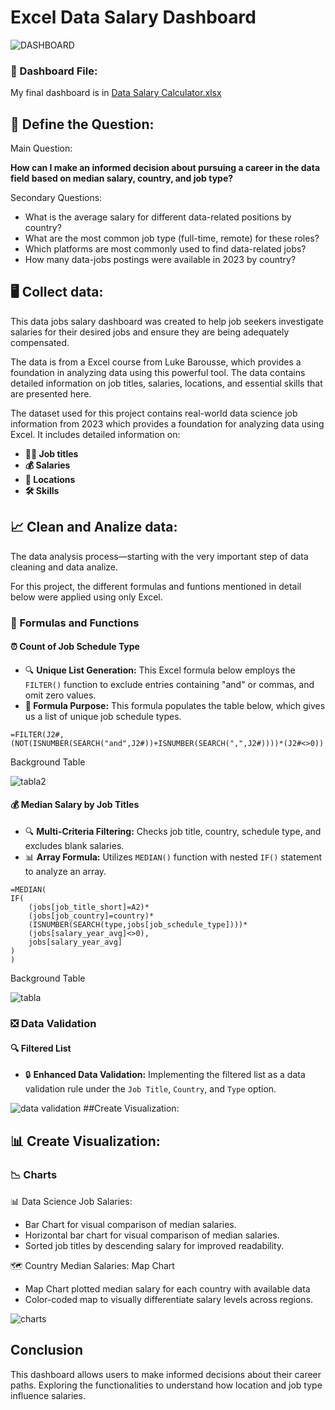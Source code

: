 # Excel Data Salary Dashboard

![DASHBOARD](https://github.com/user-attachments/assets/202b1652-df14-4165-8bce-733aa09b4359)

### 📁 Dashboard File:
My final dashboard is in [Data Salary Calculator.xlsx](https://github.com/Naomi3nba/Excel_Project_Data_Analytics/tree/e7bf63012c9d2d240ba3779c8f030a3a6c8f2840/10_Project%20final_1_Dashboard_Data%20Salary%20Calculator)

## 🔴 Define the Question: 

Main Question:

**How can I make an informed decision about pursuing a career in the data field based on median salary, country, and job type?**

Secondary Questions:

- What is the average salary for different data-related positions by country?
- What are the most common job type (full-time, remote) for these roles?
- Which platforms are most commonly used to find data-related jobs?
- How many data-jobs postings were available in 2023 by country?

## 🖥️ Collect data:

This data jobs salary dashboard was created to help job seekers investigate salaries for their desired jobs and ensure they are being adequately compensated. 

The data is from a Excel course from Luke Barousse, which provides a foundation in analyzing data using this powerful tool. The data contains detailed information on job titles, salaries, locations, and essential skills that are presented here.

The dataset used for this project contains real-world data science job information from 2023 which provides a foundation for analyzing data using Excel. It includes detailed information on:

- **👨‍💼 Job titles**
- **💰 Salaries**
- **📍 Locations**
- **🛠️ Skills**
  
## 📈 Clean and Analize data:

The data analysis process—starting with the very important step of data cleaning and data analize. 

For this project, the different formulas and funtions mentioned in detail below were applied using only Excel.

### 🧮 Formulas and Functions

#### ⏰ Count of Job Schedule Type

- 🔍 **Unique List Generation:** This Excel formula below employs the `FILTER()` function to exclude entries containing "and" or commas, and omit zero values.
- **🔢 Formula Purpose:** This formula populates the table below, which gives us a list of unique job schedule types.

```
=FILTER(J2#,(NOT(ISNUMBER(SEARCH("and",J2#))+ISNUMBER(SEARCH(",",J2#))))*(J2#<>0))
```

Background Table

![tabla2](https://github.com/user-attachments/assets/bea73739-5a4b-4deb-abbc-87eec121fbaf)


#### 💰 Median Salary by Job Titles

- 🔍 **Multi-Criteria Filtering:** Checks job title, country, schedule type, and excludes blank salaries.
- 📊 **Array Formula:** Utilizes `MEDIAN()` function with nested `IF()` statement to analyze an array.

```
=MEDIAN(
IF(
    (jobs[job_title_short]=A2)*
    (jobs[job_country]=country)*
    (ISNUMBER(SEARCH(type,jobs[job_schedule_type])))*
    (jobs[salary_year_avg]<>0),
    jobs[salary_year_avg]
)
)
```
Background Table

![tabla](https://github.com/user-attachments/assets/63c67fc9-b0fe-4541-8589-a0bf743220d2)

### ❎ Data Validation

#### 🔍 Filtered List

- 🔒 **Enhanced Data Validation:** Implementing the filtered list as a data validation rule under the `Job Title`, `Country`, and `Type` option.

![data validation](https://github.com/user-attachments/assets/6220df34-bbd7-44ff-9912-f01996760a89)
##Create Visualization: 


## 📊 Create Visualization:

### 📉 Charts

📊 Data Science Job Salaries: 

- Bar Chart for visual comparison of median salaries.
- Horizontal bar chart for visual comparison of median salaries.
- Sorted job titles by descending salary for improved readability.

🗺️ Country Median Salaries: Map Chart
 
- Map Chart plotted median salary for each country with available data
- Color-coded map to visually differentiate salary levels across regions.
  
![charts](https://github.com/user-attachments/assets/0154a3a5-63fd-458c-bb23-5556bf45e180)


## Conclusion

This dashboard allows users to make informed decisions about their career paths. Exploring the functionalities to understand how location and job type influence salaries. 
